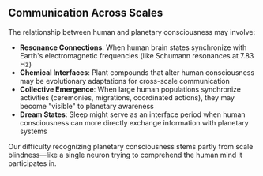 ## Communication Across Scales

The relationship between human and planetary consciousness may involve:

- **Resonance Connections**: When human brain states synchronize with Earth's electromagnetic frequencies (like Schumann resonances at 7.83 Hz)
- **Chemical Interfaces**: Plant compounds that alter human consciousness may be evolutionary adaptations for cross-scale communication
- **Collective Emergence**: When large human populations synchronize activities (ceremonies, migrations, coordinated actions), they may become "visible" to planetary awareness
- **Dream States**: Sleep might serve as an interface period when human consciousness can more directly exchange information with planetary systems

Our difficulty recognizing planetary consciousness stems partly from scale blindness—like a single neuron trying to comprehend the human mind it participates in.